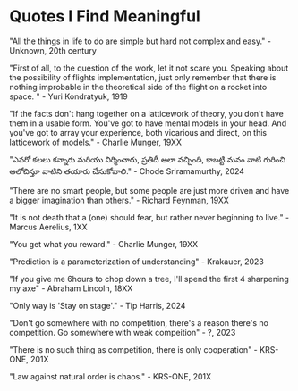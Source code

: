 # Quotes I Find Meaningful

"All the things in life to do are simple but hard not complex and easy." - Unknown, 20th century

"First of all, to the question of the work, let it not scare you. Speaking about the possibility of flights implementation, just only remember that there is nothing improbable in the theoretical side of the flight on a rocket into space. " - Yuri Kondratyuk, 1919

"If the facts don't hang together on a latticework of theory, you don't have them in a usable form. You've got to have mental models in your head. And you've got to array your experience, both vicarious and direct, on this latticework of models." - Charlie Munger, 19XX

"ఎవరో కలలు కన్నారు మరియు నిర్మించారు, ప్రతిదీ అలా వచ్చింది, కాబట్టి మనం వాటి గురించి ఆలోచిస్తూ వాటిని తయారు చేసుకోవాలి." - Chode Sriramamurthy, 2024

"There are no smart people, but some people are just more driven and have a bigger imagination than others." - Richard Feynman, 19XX

"It is not death that a (one) should fear, but rather never beginning to live." - Marcus Aerelius, 1XX

"You get what you reward." - Charlie Munger, 19XX

"Prediction is a parameterization of understanding" - Krakauer, 2023

"If you give me 6hours to chop down a tree, I'll spend the first 4 sharpening my axe" - Abraham Lincoln, 18XX

"Only way is 'Stay on stage'." - Tip Harris, 2024

"Don't go somewhere with no competition, there's a reason there's no competition. Go somewhere with weak compeition" - ?, 2023

"There is no such thing as competition, there is only cooperation" - KRS-ONE, 201X

"Law against natural order is chaos." - KRS-ONE, 201X